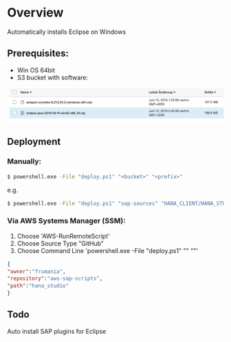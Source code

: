 # Overview

Automatically installs Eclipse on Windows

## Prerequisites:

- Win OS 64bit
- S3 bucket with software:

![image](software.jpg)

## Deployment

### Manually:

```cmd
$ powershell.exe -File "deploy.ps1" "<bucket>" "<prefix>"
```

e.g.

```cmd
$ powershell.exe -File "deploy.ps1" "sap-sources" "HANA_CLIENT/HANA_STUDIO"
```


### Via AWS Systems Manager (SSM):

1) Choose 'AWS-RunRemoteScript'
2) Choose Source Type "GitHub"
3) Choose Command Line 'powershell.exe -File "deploy.ps1" "<bucket>" "<prefix>"'

```json
{
"owner":"frumania",
"repository":"aws-sap-scripts",
"path":"hana_studio"
}
```

## Todo

Auto install SAP plugins for Eclipse